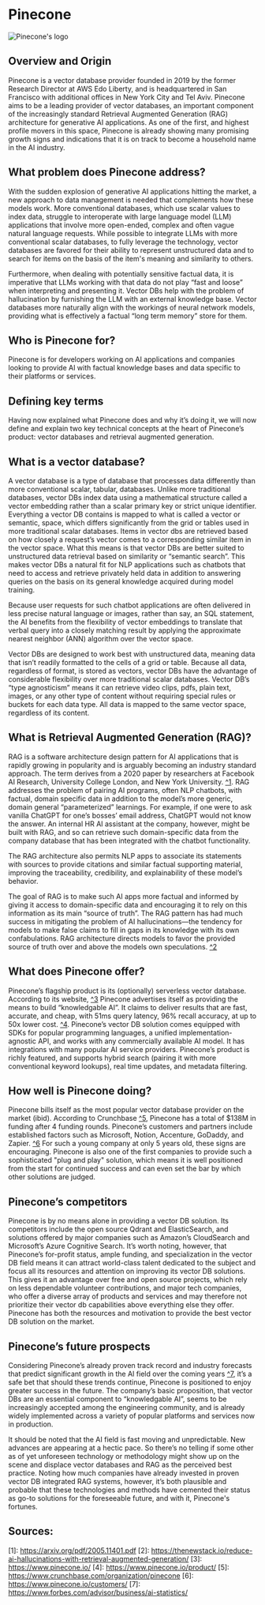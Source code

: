 # Pinecone
![Pinecone's logo](https://media.licdn.com/dms/image/D4D12AQG0L9GJH1nNVA/article-cover_image-shrink_600_2000/0/1707716370384?e=2147483647&v=beta&t=_-DDbvL2e3uXa2RHMn9c20mCofcqbzFQjufpioeT-Ag)


## Overview and Origin

Pinecone is a vector database provider founded in 2019 by the former Research Director at AWS Edo Liberty, and is headquartered in San Francisco with additional offices in New York City and Tel Aviv. Pinecone aims to be a leading provider of vector databases, an important component of the increasingly standard Retrieval Augmented Generation (RAG) architecture for generative AI applications. As one of the first, and highest profile movers in this space, Pinecone is already showing many promising growth signs and indications that it is on track to become a household name in the AI industry.

## What problem does Pinecone address?

With the sudden explosion of generative AI applications hitting the market, a new approach to data management is needed that complements how these models work. More conventional databases, which use scalar values to index data, struggle to interoperate with large language model (LLM) applications that involve more open-ended, complex and often vague natural language requests. While possible to integrate LLMs with more conventional scalar databases, to fully leverage the technology, vector databases are favored for their ability to represent unstructured data and to search for items on the basis of the item's meaning and similarity to others.

Furthermore, when dealing with potentially sensitive factual data, it is imperative that LLMs working with that data do not play “fast and loose” when interpreting and presenting it. Vector DBs help with the problem of hallucination by furnishing the LLM with an external knowledge base. Vector databases more naturally align with the workings of neural network models, providing what is effectively a factual “long term memory” store for them.  

## Who is Pinecone for?

Pinecone is for developers working on AI applications and companies looking to provide AI with factual knowledge bases and data specific to their platforms or services. 

## Defining key terms

Having now explained what Pinecone does and why it’s doing it, we will now define and explain two key technical concepts at the heart of Pinecone’s product: vector databases and retrieval augmented generation.

## What is a vector database? 

A vector database is a type of database that processes data differently than more conventional scalar, tabular, databases. Unlike more traditional databases, vector DBs index data using a mathematical structure called a vector embedding rather than a scalar primary key or strict unique identifier. Everything a vector DB contains is mapped to what is called a vector or semantic, space, which differs significantly from the grid or tables used in more traditional scalar databases. Items in vector dbs are retrieved based on how closely a request’s vector comes to a corresponding similar item in the vector space. What this means is that vector DBs are better suited to unstructured data retrieval based on similarity or “semantic search”. This makes vector DBs a natural fit for NLP applications such as chatbots that need to access and retrieve privately held data in addition to answering queries on the basis on its general knowledge acquired during model training. 

Because user requests for such chatbot applications are often delivered in less precise natural language or images, rather than say, an SQL statement, the AI benefits from the flexibility of vector embeddings to translate that verbal query into a closely matching result by applying the approximate nearest neighbor (ANN) algorithm over the vector space.

Vector DBs are designed to work best with unstructured data, meaning data that isn’t readily formatted to the cells of a grid or table. Because all data, regardless of format, is stored as vectors, vector DBs have the advantage of considerable flexibility over more traditional scalar databases. Vector DB’s “type agnosticism” means it can retrieve video clips, pdfs, plain text, images, or any other type of content without requiring special rules or buckets for each data type. All data is mapped to the same vector space, regardless of its content.

## What is Retrieval Augmented Generation (RAG)?

RAG is a software architecture design pattern for AI applications that is rapidly growing in popularity and is arguably becoming an industry standard approach. The term derives from a 2020 paper by researchers at Facebook AI Research, University College London, and New York University. [^1](https://arxiv.org/pdf/2005.11401.pdf). RAG addresses the problem of pairing AI programs, often NLP chatbots, with factual, domain specific data in addition to the model’s more generic, domain general “parameterized” learnings. For example, if one were to ask vanilla ChatGPT for one’s bosses’ email address, ChatGPT would not know the answer. An internal HR AI assistant at the company, however, might be built with RAG, and so can retrieve such domain-specific data from the company database that has been integrated with the chatbot functionality. 

The RAG architecture also permits NLP apps to associate its statements with sources to provide citations and similar factual supporting material, improving the traceability, credibility, and explainability of these model’s behavior. 

The goal of RAG is to make such AI apps more factual and informed by giving it access to domain-specific data and encouraging it to rely on this information as its main “source of truth”. The RAG pattern has had much success in mitigating the problem of AI hallucinations—the tendency for models to make false claims to fill in gaps in its knowledge with its own confabulations. RAG architecture directs models to favor the provided source of truth over and above the models own speculations.  [^2](https://thenewstack.io/reduce-ai-hallucinations-with-retrieval-augmented-generation/)

## What does Pinecone offer?

Pinecone’s flagship product is its (optionally) serverless vector database. According to its website, [^3](https://www.pinecone.io/) Pinecone advertises itself as providing the means to build “knowledgable AI”. It claims to deliver results that are fast, accurate, and cheap, with 51ms query latency,  96% recall accuracy, at up to 50x lower cost. [^4](https://www.pinecone.io/product/). Pinecone’s vector DB solution comes equipped with SDKs for popular programming languages, a unified implementation-agnostic API, and works with any commercially available AI model. It has integrations with many popular AI service providers. Pinecone’s product is richly featured, and supports hybrid search (pairing it with more conventional keyword lookups), real time updates, and metadata filtering. 

## How well is Pinecone doing?

Pinecone bills itself as the most popular vector database provider on the market (ibid). According to Crunchbase [^5](https://www.crunchbase.com/organization/pinecone), Pinecone has a total of $138M in funding after 4 funding rounds. Pinecone’s customers and partners include established factors such as Microsoft, Notion, Accenture, GoDaddy, and Zapier. [^6](https://www.pinecone.io/customers/) For such a young company at only 5 years old, these signs are encouraging. Pinecone is also one of the first companies to provide such a sophisticated "plug and play" solution, which means it is well positioned from the start for continued success and can even set the bar by which other solutions are judged. 

## Pinecone’s competitors 

Pinecone is by no means alone in providing a vector DB solution. Its competitors include the open source Qdrant and ElasticSearch, and solutions offered by major companies such as Amazon’s CloudSearch and Microsoft’s Azure Cognitive Search. It’s worth noting, however, that Pinecone’s for-profit status, ample funding, and specialization in the vector DB field means it can attract world-class talent dedicated to the subject and focus all its resources and attention on improving its vector DB solutions. This gives it an advantage over free and open source projects, which rely on less dependable volunteer contributions, and major tech companies, who offer a diverse array of products and services and may therefore not prioritize their vector db capabilities above everything else they offer. Pinecone has both the resources and motivation to provide the best vector DB solution on the market. 

## Pinecone’s future prospects

Considering Pinecone’s already proven track record and industry forecasts that predict significant growth in the AI field over the coming years [^7](https://www.forbes.com/advisor/business/ai-statistics/), it’s a safe bet that should these trends continue, Pinecone is positioned to enjoy greater success in the future. The company’s basic proposition, that vector DBs are an essential component to “knowledgable AI”, seems to be increasingly accepted among the engineering community, and is already widely implemented across a variety of popular platforms and services now in production. 

It should be noted that the AI field is fast moving and unpredictable. New advances are appearing at a hectic pace. So there’s no telling if some other as of yet unforeseen technology or methodology might show up on the scene and displace vector databases and RAG as the perceived best practice. Noting how much companies have already invested in proven vector DB integrated RAG systems, however, it’s both plausible and probable that these technologies and methods have cemented their status as go-to solutions for the foreseeable future, and with it, Pinecone's fortunes.

## Sources: 
\[1]: https://arxiv.org/pdf/2005.11401.pdf
\[2]: https://thenewstack.io/reduce-ai-hallucinations-with-retrieval-augmented-generation/
\[3]: https://www.pinecone.io/
\[4]: https://www.pinecone.io/product/
\[5]: https://www.crunchbase.com/organization/pinecone
\[6]: https://www.pinecone.io/customers/
\[7]: https://www.forbes.com/advisor/business/ai-statistics/

